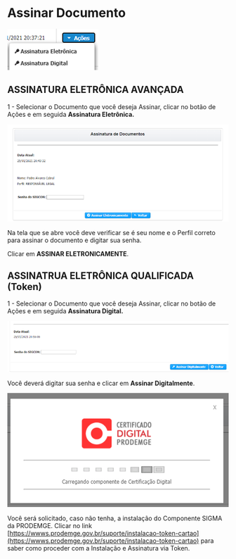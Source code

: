 # Assinar Documento

![Assinatura Eletr&#xF4;nica](../../../.gitbook/assets/processo_eletronico_assinatura.png)

## ASSINATURA ELETRÔNICA AVANÇADA

1 - Selecionar o Documento que você deseja Assinar, clicar no botão de Ações e em seguida **Assinatura Eletrônica.**

![Assinatura Eletr&#xF4;nica](../../../.gitbook/assets/processo_eletronico_assinatura_eletronica_avancada_beneficiario.png)

Na tela que se abre você deve verificar se é seu nome e o Perfil correto para assinar o documento e digitar sua senha.

Clicar em **ASSINAR ELETRONICAMENTE**.





## ASSINATRUA ELETRÔNICA QUALIFICADA \(Token\)

1 - Selecionar o Documento que você deseja Assinar, clicar no botão de Ações e em seguida **Assinatura Digital.**

![](../../../.gitbook/assets/processo_eletronico_assinatura_digital_token.png)

Você deverá digitar sua senha e clicar em **Assinar Digitalmente**.

![](../../../.gitbook/assets/processo_eletronico_assinatura_digital_token_chamando_certificacao-digital.png)

Você será solicitado, caso não tenha, a instalação do Componente SIGMA da PRODEMGE. Clicar no link [https://wwws.prodemge.gov.br/suporte/instalacao-token-cartao](https://wwws.prodemge.gov.br/suporte/instalacao-token-cartao) para saber como proceder com a Instalação e Assinatura via Token.

